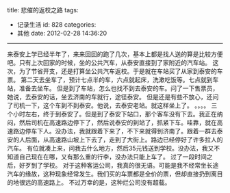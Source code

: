 title: 悲催的返校之路
tags:
  - 记录生活
id: 828
categories:
  - 其他
date: 2012-02-28 14:36:20
---

来泰安上学已经半年了，来来回回的跑了几次，基本上都是找人送的算是比较方便吧。只有上次回家的时候，坐的公共汽车，从泰安直接到了家附近的汽车站。
这次，为了节省开支，还是打算坐公共汽车返校。于是就在车站买了从家到泰安的车票。
第二天去坐车了，预计七点半的车，六点就起床，洗漱吃饭等。七点就到车站，准备去坐车。
但是到了车站，怎么也找不到去泰安的车。问了一下售票员，她说，去泰安的话，坐去济南的车就行，途径泰安。
但是还是有些不放心，还问了司机一下，这个车到不到泰安。他说，去泰安老站。就这样坐上了。
。。。。
三个小时左右，终于到泰安了。但是到了泰安下站口，那个客车没有下去。我正在纳闷，然后司机在高速路边停下了，然后说泰安的到站了，抓紧下车。哇靠，就在高速路边停车下人。没办法，我就跟着下来了，不下来就得到济南了。跟着一群去泰安的人后面，从高速路山坡上下去了，走到了大街上。路边已经停好了许多拉人的汽车。
有位就凑上来，问我去什么地方，然后35元钱送到学校。没办法，我又不知道自己现在在哪，又有那么重的行李，没办法只能上车了。
过了一段时间之后，好歹到了学校。
对于这种客运公司，我真的很无语。可能是我不经常坐长途汽车的缘故，这种现象经常发生。我们买的车票都是全价的票，但却直接扔到离目的地很远的高速路上。
不过万幸的是，这种烂公司没有超载。
